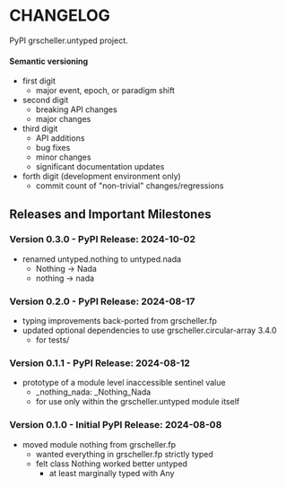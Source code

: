 # CHANGELOG

PyPI grscheller.untyped project.

#### Semantic versioning

* first digit
  * major event, epoch, or paradigm shift
* second digit
  * breaking API changes
  * major changes
* third digit
  * API additions
  * bug fixes
  * minor changes
  * significant documentation updates
* forth digit (development environment only)
  * commit count of "non-trivial" changes/regressions

## Releases and Important Milestones

### Version 0.3.0 - PyPI Release: 2024-10-02

* renamed untyped.nothing to untyped.nada
  * Nothing -> Nada
  * nothing -> nada

### Version 0.2.0 - PyPI Release: 2024-08-17

* typing improvements back-ported from grscheller.fp
* updated optional dependencies to use grscheller.circular-array 3.4.0
  * for tests/

### Version 0.1.1 - PyPI Release: 2024-08-12

* prototype of a module level inaccessible sentinel value
  * _nothing_nada: _Nothing_Nada
  * for use only within the grscheller.untyped module itself

### Version 0.1.0 - Initial PyPI Release: 2024-08-08

* moved module nothing from grscheller.fp
  * wanted everything in grscheller.fp strictly typed
  * felt class Nothing worked better untyped
    * at least marginally typed with Any
